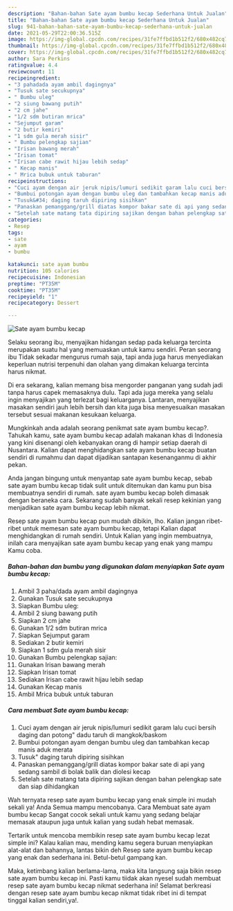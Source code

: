 ```yaml
---
description: "Bahan-bahan Sate ayam bumbu kecap Sederhana Untuk Jualan"
title: "Bahan-bahan Sate ayam bumbu kecap Sederhana Untuk Jualan"
slug: 941-bahan-bahan-sate-ayam-bumbu-kecap-sederhana-untuk-jualan
date: 2021-05-29T22:00:36.515Z
image: https://img-global.cpcdn.com/recipes/31fe7ffbd1b512f2/680x482cq70/sate-ayam-bumbu-kecap-foto-resep-utama.jpg
thumbnail: https://img-global.cpcdn.com/recipes/31fe7ffbd1b512f2/680x482cq70/sate-ayam-bumbu-kecap-foto-resep-utama.jpg
cover: https://img-global.cpcdn.com/recipes/31fe7ffbd1b512f2/680x482cq70/sate-ayam-bumbu-kecap-foto-resep-utama.jpg
author: Sara Perkins
ratingvalue: 4.4
reviewcount: 11
recipeingredient:
- "3 pahadada ayam ambil dagingnya"
- "Tusuk sate secukupnya"
- " Bumbu uleg"
- "2 siung bawang putih"
- "2 cm jahe"
- "1/2 sdm butiran mrica"
- "Sejumput garam"
- "2 butir kemiri"
- "1 sdm gula merah sisir"
- " Bumbu pelengkap sajian"
- "Irisan bawang merah"
- "Irisan tomat"
- "Irisan cabe rawit hijau lebih sedap"
- " Kecap manis"
- " Mrica bubuk untuk taburan"
recipeinstructions:
- "Cuci ayam dengan air jeruk nipis/lumuri sedikit garam lalu cuci bersih daging dan potong&#34; dadu taruh di mangkok/baskom"
- "Bumbui potongan ayam dengan bumbu uleg dan tambahkan kecap manis aduk merata"
- "Tusuk&#34; daging taruh dipiring sisihkan"
- "Panaskan pemanggang/grill diatas kompor bakar sate di api yang sedang sambil di bolak balik dan diolesi kecap"
- "Setelah sate matang tata dipiring sajikan dengan bahan pelengkap sate dan siap dihidangkan"
categories:
- Resep
tags:
- sate
- ayam
- bumbu

katakunci: sate ayam bumbu 
nutrition: 105 calories
recipecuisine: Indonesian
preptime: "PT35M"
cooktime: "PT35M"
recipeyield: "1"
recipecategory: Dessert

---
```



![Sate ayam bumbu kecap](https://img-global.cpcdn.com/recipes/31fe7ffbd1b512f2/680x482cq70/sate-ayam-bumbu-kecap-foto-resep-utama.jpg)

Selaku seorang ibu, menyajikan hidangan sedap pada keluarga tercinta merupakan suatu hal yang memuaskan untuk kamu sendiri. Peran seorang ibu Tidak sekadar mengurus rumah saja, tapi anda juga harus menyediakan keperluan nutrisi terpenuhi dan olahan yang dimakan keluarga tercinta harus nikmat.

Di era  sekarang, kalian memang bisa mengorder panganan yang sudah jadi tanpa harus capek memasaknya dulu. Tapi ada juga mereka yang selalu ingin menyajikan yang terlezat bagi keluarganya. Lantaran, menyajikan masakan sendiri jauh lebih bersih dan kita juga bisa menyesuaikan masakan tersebut sesuai makanan kesukaan keluarga. 



Mungkinkah anda adalah seorang penikmat sate ayam bumbu kecap?. Tahukah kamu, sate ayam bumbu kecap adalah makanan khas di Indonesia yang kini disenangi oleh kebanyakan orang di hampir setiap daerah di Nusantara. Kalian dapat menghidangkan sate ayam bumbu kecap buatan sendiri di rumahmu dan dapat dijadikan santapan kesenanganmu di akhir pekan.

Anda jangan bingung untuk menyantap sate ayam bumbu kecap, sebab sate ayam bumbu kecap tidak sulit untuk ditemukan dan kamu pun bisa membuatnya sendiri di rumah. sate ayam bumbu kecap boleh dimasak dengan beraneka cara. Sekarang sudah banyak sekali resep kekinian yang menjadikan sate ayam bumbu kecap lebih nikmat.

Resep sate ayam bumbu kecap pun mudah dibikin, lho. Kalian jangan ribet-ribet untuk memesan sate ayam bumbu kecap, tetapi Kalian dapat menghidangkan di rumah sendiri. Untuk Kalian yang ingin membuatnya, inilah cara menyajikan sate ayam bumbu kecap yang enak yang mampu Kamu coba.

<!--inarticleads1-->

##### Bahan-bahan dan bumbu yang digunakan dalam menyiapkan Sate ayam bumbu kecap:

1. Ambil 3 paha/dada ayam ambil dagingnya
1. Gunakan Tusuk sate secukupnya
1. Siapkan  Bumbu uleg:
1. Ambil 2 siung bawang putih
1. Siapkan 2 cm jahe
1. Gunakan 1/2 sdm butiran mrica
1. Siapkan Sejumput garam
1. Sediakan 2 butir kemiri
1. Siapkan 1 sdm gula merah sisir
1. Gunakan  Bumbu pelengkap sajian:
1. Gunakan Irisan bawang merah
1. Siapkan Irisan tomat
1. Sediakan Irisan cabe rawit hijau lebih sedap
1. Gunakan  Kecap manis
1. Ambil  Mrica bubuk untuk taburan




<!--inarticleads2-->

##### Cara membuat Sate ayam bumbu kecap:

1. Cuci ayam dengan air jeruk nipis/lumuri sedikit garam lalu cuci bersih daging dan potong&#34; dadu taruh di mangkok/baskom
1. Bumbui potongan ayam dengan bumbu uleg dan tambahkan kecap manis aduk merata
1. Tusuk&#34; daging taruh dipiring sisihkan
1. Panaskan pemanggang/grill diatas kompor bakar sate di api yang sedang sambil di bolak balik dan diolesi kecap
1. Setelah sate matang tata dipiring sajikan dengan bahan pelengkap sate dan siap dihidangkan




Wah ternyata resep sate ayam bumbu kecap yang enak simple ini mudah sekali ya! Anda Semua mampu mencobanya. Cara Membuat sate ayam bumbu kecap Sangat cocok sekali untuk kamu yang sedang belajar memasak ataupun juga untuk kalian yang sudah hebat memasak.

Tertarik untuk mencoba membikin resep sate ayam bumbu kecap lezat simple ini? Kalau kalian mau, mending kamu segera buruan menyiapkan alat-alat dan bahannya, lantas bikin deh Resep sate ayam bumbu kecap yang enak dan sederhana ini. Betul-betul gampang kan. 

Maka, ketimbang kalian berlama-lama, maka kita langsung saja bikin resep sate ayam bumbu kecap ini. Pasti kamu tiidak akan nyesel sudah membuat resep sate ayam bumbu kecap nikmat sederhana ini! Selamat berkreasi dengan resep sate ayam bumbu kecap nikmat tidak ribet ini di tempat tinggal kalian sendiri,ya!.

